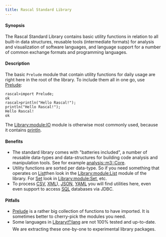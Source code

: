 ```yaml
---
title: Rascal Standard Library
---
```


#### Synopsis

The Rascal Standard Library contains basic utility functions in relation to all built-in data structures,
reusable tools (intermediate formats) for analysis and visualization of software languages,
and language support for a number of common exchange formats and programming languages.

#### Description

The basic `Prelude` module that contain utility functions for daily usage are right here in the 
root of the library. To include them all in one go, use [Prelude](../Library/Prelude):


```rascal-shell
rascal>import Prelude;
ok
rascal>println("Hello Rascal!");
println("Hello Rascal!");
Hello Rascal!
ok
```

The [Library:module:IO](../Library/IO) module is otherwise most commonly used, because it contains [println](../Library/IO#IO-println).


#### Benefits

* The standard library comes with "batteries included", a number of reusable data-types and data-structures for building code analysis and manipulation tools. See for example [analysis::m3::Core](../Library/analysis/m3/Core).
* Utility functions are sorted per data-type. So if you need something that operates on [List](../Rascal/Expressions/Values/List)then look in the [Library:module:List](../Library/List) module of the library. For [Set](../Rascal/Expressions/Values/Set) look in [Library:module:Set](../Library/Set), etc.
* To process [CSV](../Library/lang/csv/index.md), [XML](lang::xml)), [JSON](lang::json), [YAML](lang::yaml) you will find utilities here, even even support to access [SQL](../Library/resource/jdbc/JDBC) databases via JDBC.

#### Pitfalls

* [Prelude](../Library/Prelude) is a rather big collection of functions to have imported. It is sometimes better to cherry-pick the modules you need.
* Some languages in [Library:package:lang](../Library/lang/index.md) are not 100% tested and up-to-date. We are extracting these one-by-one to experimental library packages.

